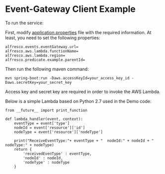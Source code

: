 # Event-Gateway Client Example

To run the service:

First, modify [application.properties](src/main/resources/application.properties) file with the required information.
At least, you need to set the following properties:

```
alfresco.events.eventGateway.url=
alfresco.aws.lambda.functionName=
alfresco.aws.lambda.region=
alfresco.predicate.example.parentId=
```

Then run the following maven command:

    mvn spring-boot:run -Daws.accessKeyId=your_access_key_id -Daws.secretKey=your_secret_key

Access key and secret key are required in order to invoke the AWS Lambda.

Below is a simple Lambda based on Python 2.7 used in the Demo code:
```
from __future__ import print_function

def lambda_handler(event, context):
    eventType = event['type']
    nodeId = event['resource']['id']
    nodeType = event['resource']['nodeType']
    
    print("ReceiveEventType:"+ eventType + "  nodeId:" + nodeId + " nodeType:" + nodeType)
    return {
        'receivedEvenType' : eventType,
        'nodeId' : nodeId,
        'nodeType' : nodeType
    }

```
